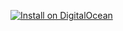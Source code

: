 [![Install on DigitalOcean](http://installer.71m.us/button.svg)](http://installer.71m.us/install?url=https://github.com/jaskipper/webbuild-setup)
